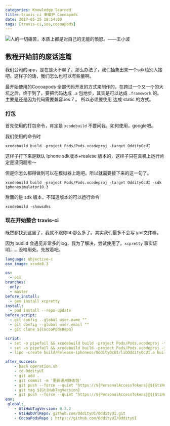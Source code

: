 ```yaml
---
categories: Knowledge learned
title: travis-ci 来维护 Cocoapods
date: 2017-05-25 18:54:00
tags: [travis-ci,ios,cocoapods]
---
```


![](http://image.msiter.com/stock-photo-213307611.jpg "人的一切痛苦，本质上都是对自己的无能的愤怒。——王小波")

## 教程开始前的废话连篇
我们公司的app，是在是火不聊了。那么办法了，我们抽象出来一个sdk给别人接吧。这样子的话，我们怎么也可以有些量啊。

最开始使用的Cocoapods 全部代码开发的方式来制作的，在跨过一个又一个的大坑之后，终于到了，要把代码达成 `.a` 包地步，其实是可以达成 `.framework` 的。主要是还是因为代码需要兼容 ios 7 。
所以必须要使用 达成 static 的方式。

### 打包
首先使用的打包命令，肯定是 `xcodebuild` 不要问我，如何使用，google吧。

我们使用的命令时
````shell
xcodebuild build -project Pods/Pods.xcodeproj -target OddityOcUI
````

这样子打下来是默认 Iphone sdk版本+realese 版本的，这样子只在真机上运行肯定是没问题啦～

但是你怎么都得做到可以在模拟器上跑吧。所以就需要接下来的这一句了。

````shell
xcodebuild build -project Pods/Pods.xcodeproj -target OddityOcUI -sdk iphonesimulator10.3
````

后面的是 sdk 版本，不知道版本的可以运行命令
````shell
xcodebuild -showsdks
````

### 现在开始整合 travis-ci
既然都找到这里了，我就不跟你bb那么多了。其实我们最多不会写 yml文件嘛。

因为 budild 会遇见非常多的log，我为了解决，尝试使用了。`xcpretty` 事实证明……   没啥用处。先放着吧。

````yaml
language: objective-c
osx_image: xcode8.3

os:
  - osx
branches:
  only:
  - master
before_install:
  - gem install xcpretty
install:
  - pod install --repo-update
before_script:
  - git config --global user.name ""
  - git config --global user.email ""
  - git clone ${CocoaPodsRepo}

script:
  - set -o pipefail && xcodebuild build -project Pods/Pods.xcodeproj -target OddityOcUI | xcpretty -c
  - set -o pipefail && xcodebuild build -project Pods/Pods.xcodeproj -target OddityOcUI -sdk iphonesimulator10.3 | xcpretty -c
  - lipo -create build/Release-iphoneos/OddityOcUI/libOddityOcUI.a build/Release-iphonesimulator/OddityOcUI/libOddityOcUI.a  -output libOddityOcUI.a

after_success:
    - bash operation.sh
    - cd OddityUI
    - git add .
    - git commit -m '更新通用静态包'
    - git push --force --quiet "https://${PersonalAccessTokens}@${GtiHubUrlRepo}" master:master
    - git tag ${GtiHubTagVersion}
    - git push --force --quiet "https://${PersonalAccessTokens}@${GtiHubUrlRepo}" ${GtiHubTagVersion}:${GtiHubTagVersion}
env:
 global:
    - GtiHubTagVersion: 0.3.2
    - GtiHubUrlRepo: github.com/OddityUI/OddityUI.git
    - CocoaPodsRepo : https://github.com/OddityUI/OddityUI

````
